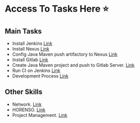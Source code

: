 # Access To Tasks Here :star:

## Main Tasks

- Install Jenkins [Link](Build_System/Install_Jenkins)
- Install Nexus [Link](Build_System/Install_Nexus)
- Config Java Maven push artifactory to Nexus [Link](Build_System/Push-Artifact-Nexus)
- Install Gitlab [Link](Build_System/Gitlab)
- Create Java Maven project and push to Gitlab Server. [Link](Build_System/Push-To-Gitlab)
- Run CI on Jenkins [Link](Build_System/Run_CI_Jenkins)
- Development Process [Link](Build_System/Process)

## Other Skills

- Network. [Link](Other_Skills/Network)
- HORENSO. [Link](Other_Skills/HORENSO)
- Project Management. [Link](Other_Skills/Project_Management)
